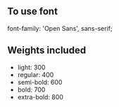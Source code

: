 ## To use font

font-family: 'Open Sans', sans-serif;

## Weights included
- light: 300
- regular: 400
- semi-bold: 600
- bold: 700
- extra-bold: 800
